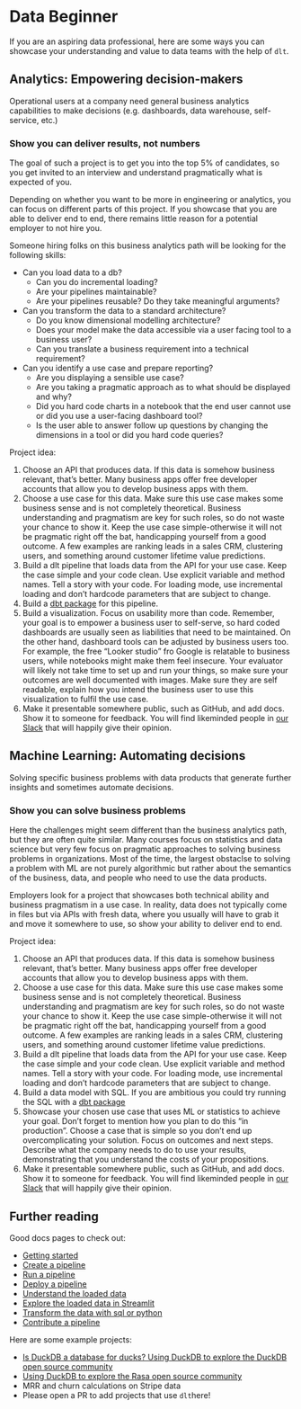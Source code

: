 # Data Beginner

If you are an aspiring data professional, here are some ways you can showcase your understanding and value to data teams with the help of `dlt`.

## Analytics: Empowering decision-makers

Operational users at a company need general business analytics capabilities to make decisions (e.g. dashboards, data warehouse, self-service, etc.)

### Show you can deliver results, not numbers

The goal of such a project is to get you into the top 5% of candidates, so you get invited to an interview and understand pragmatically what is expected of you.

Depending on whether you want to be more in engineering or analytics, you can focus on different parts of this project. If you showcase that you are able to deliver end to end, there remains little reason for a potential employer to not hire you.

Someone hiring folks on this business analytics path will be looking for the following skills:
- Can you load data to a db?
    - Can you do incremental loading?
    - Are your pipelines maintainable?
    - Are your pipelines reusable? Do they take meaningful arguments?
- Can you transform the data to a standard architecture?
    - Do you know dimensional modelling architecture?
    - Does your model make the data accessible via a user facing tool to a business user?
    - Can you translate a business requirement into a technical requirement?
- Can you identify a use case and prepare reporting?
    - Are you displaying a sensible use case?
    - Are you taking a pragmatic approach as to what should be displayed and why?
    - Did you hard code charts in a notebook that the end user cannot use or did you use a user-facing dashboard tool?
    - Is the user able to answer follow up questions by changing the dimensions in a tool or did you hard code queries?

Project idea:
1. Choose an API that produces data. If this data is somehow business relevant, that’s better. Many business apps offer free developer accounts that allow you to develop business apps with them.
2. Choose a use case for this data. Make sure this use case makes some business sense and is not completely theoretical. Business understanding and pragmatism are key for such roles, so do not waste your chance to show it. Keep the use case simple-otherwise it will not be pragmatic right off the bat, handicapping yourself from a good outcome. A few examples are ranking leads in a sales CRM, clustering users, and something around customer lifetime value predictions.
3. Build a dlt pipeline that loads data from the API for your use case. Keep the case simple and your code clean. Use explicit variable and method names. Tell a story with your code. For loading mode, use incremental loading and don’t hardcode parameters that are subject to change.
4. Build a [dbt package](./using-loaded-data/transforming-the-data) for this pipeline.
5. Build a visualization. Focus on usability more than code. Remember, your goal is to empower a business user to self-serve, so hard coded dashboards are usually seen as liabilities that need to be maintained. On the other hand, dashboard tools can be adjusted by business users too. For example, the free “Looker studio” fro Google is relatable to business users, while notebooks might make them feel insecure. Your evaluator will likely not take time to set up and run your things, so make sure your outcomes are well documented with images. Make sure they are self readable, explain how you intend the business user to use this visualization to fulfil the use case.
6. Make it presentable somewhere public, such as GitHub, and add docs. Show it to someone for feedback. You will find likeminded people in [our Slack](https://join.slack.com/t/dlthub-community/shared_invite/zt-1slox199h-HAE7EQoXmstkP_bTqal65g) that will happily give their opinion.

## Machine Learning: Automating decisions

Solving specific business problems with data products that generate further insights and sometimes automate decisions.

### Show you can solve business problems

Here the challenges might seem different than the business analytics path, but they are often quite similar. Many courses focus on statistics and data science but very few focus on pragmatic approaches to solving business problems in organizations. Most of the time, the largest obstaclse to solving a problem with ML are not purely algorithmic but rather about the semantics of the business, data, and people who need to use the data products.

Employers look for a project that showcases both technical ability and business pragmatism in a use case. In reality, data does not typically come in files but via APIs with fresh data, where you usually will have to grab it and move it somewhere to use, so show your ability to deliver end to end.

Project idea:
1. Choose an API that produces data. If this data is somehow business relevant, that’s better. Many business apps offer free developer accounts that allow you to develop business apps with them.
2. Choose a use case for this data. Make sure this use case makes some business sense and is not completely theoretical. Business understanding and pragmatism are key for such roles, so do not waste your chance to show it. Keep the use case simple-otherwise it will not be pragmatic right off the bat, handicapping yourself from a good outcome. A few examples are ranking leads in a sales CRM, clustering users, and something around customer lifetime value predictions.
3. Build a dlt pipeline that loads data from the API for your use case. Keep the case simple and your code clean. Use explicit variable and method names. Tell a story with your code. For loading mode, use incremental loading and don’t hardcode parameters that are subject to change.
4. Build a data model with SQL. If you are ambitious you could try running the SQL with a [dbt package](./using-loaded-data/transforming-the-data)
5. Showcase your chosen use case that uses ML or statistics to achieve your goal. Don’t forget to mention how you plan to do this “in production”. Choose a case that is simple so you don’t end up overcomplicating your solution. Focus on outcomes and next steps. Describe what the company needs to do to use your results, demonstrating that you understand the costs of your propositions.
6. Make it presentable somewhere public, such as GitHub, and add docs. Show it to someone for feedback. You will find likeminded people in [our Slack](https://join.slack.com/t/dlthub-community/shared_invite/zt-1slox199h-HAE7EQoXmstkP_bTqal65g) that will happily give their opinion.

## Further reading

Good docs pages to check out:
- [Getting started](../getting-started)
- [Create a pipeline](../walkthroughs/create-a-pipeline)
- [Run a pipeline](../walkthroughs/run-a-pipeline)
- [Deploy a pipeline](../walkthroughs/deploy-a-pipeline)
- [Understand the loaded data](../using-loaded-data/understanding-the-tables)
- [Explore the loaded data in Streamlit](../using-loaded-data/exploring-the-data)
- [Transform the data with sql or python](../using-loaded-data/transforming-the-data)
- [Contribute a pipeline](https://github.com/dlt-hub/pipelines)

Here are some example projects:
- [Is DuckDB a database for ducks? Using DuckDB to explore the DuckDB open source community](https://colab.research.google.com/drive/1NfSB1DpwbbHX9_t5vlalBTf13utwpMGx?usp=sharing)
- [Using DuckDB to explore the Rasa open source community](https://colab.research.google.com/drive/1c9HrNwRi8H36ScSn47m3rDqwj5O0obMk?usp=sharing)
- MRR and churn calculations on Stripe data
- Please open a PR to add projects that use `dlt`here!